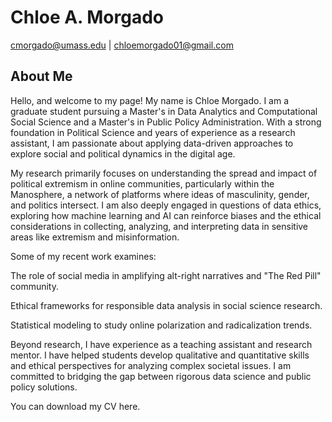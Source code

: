 # Chloe A. Morgado
cmorgado@umass.edu | chloemorgado01@gmail.com

## About Me
Hello, and welcome to my page! My name is Chloe Morgado. I am a graduate student pursuing a Master's in Data Analytics and Computational Social Science and a Master's in Public Policy Administration. With a strong foundation in Political Science and years of experience as a research assistant, I am passionate about applying data-driven approaches to explore social and political dynamics in the digital age. 

My research primarily focuses on understanding the spread and impact of political extremism in online communities, particularly within the Manosphere, a network of platforms where ideas of masculinity, gender, and politics intersect. I am also deeply engaged in questions of data ethics, exploring how machine learning and AI can reinforce biases and the ethical considerations in collecting, analyzing, and interpreting data in sensitive areas like extremism and misinformation. 

Some of my recent work examines: 

The role of social media in amplifying alt-right narratives and "The Red Pill" community. 

Ethical frameworks for responsible data analysis in social science research. 

Statistical modeling to study online polarization and radicalization trends. 

Beyond research, I have experience as a teaching assistant and research mentor. I have helped students develop qualitative and quantitative skills and ethical perspectives for analyzing complex societal issues. I am committed to bridging the gap between rigorous data science and public policy solutions. 

You can download my CV here. 
